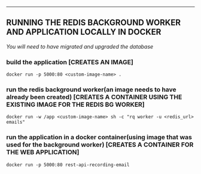 

----------------------------------------------
## RUNNING THE REDIS BACKGROUND WORKER AND APPLICATION LOCALLY IN DOCKER 

*You will need to have migrated and upgraded the database*

### build the application [CREATES AN IMAGE]
```
docker run -p 5000:80 <custom-image-name> .
```


### run the redis background worker(an image needs to have already been created) [CREATES A CONTAINER USING THE EXISTING IMAGE FOR THE REDIS BG WORKER]
```
docker run -w /app <custom-image-name> sh -c "rq worker -u <redis_url> emails"
```


### run the application in a docker container(using image that was used for the background worker) [CREATES A CONTAINER FOR THE WEB APPLICATION]
```
docker run -p 5000:80 rest-api-recording-email
```